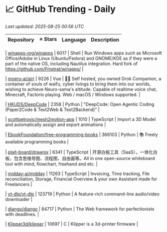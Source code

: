 # 📈 GitHub Trending - Daily

_Last updated: 2025-08-25 00:56 UTC_

| Repository | ⭐ Stars | Language | Description |
|------------|--------:|----------|-------------|

| [winapps-org/winapps](https://github.com/winapps-org/winapps) | 6017 | Shell | Run Windows apps such as Microsoft Office/Adobe in Linux (Ubuntu/Fedora) and GNOME/KDE as if they were a part of the native OS, including Nautilus integration. Hard fork of https://github.com/Fmstrat/winapps/ |

| [moeru-ai/airi](https://github.com/moeru-ai/airi) | 9226 | Vue | 💖🧸 Self hosted, you owned Grok Companion, a container of souls of waifu, cyber livings to bring them into our worlds, wishing to achieve Neuro-sama's altitude. Capable of realtime voice chat, Minecraft, Factorio playing. Web / macOS / Windows supported. |

| [HKUDS/DeepCode](https://github.com/HKUDS/DeepCode) | 2358 | Python | "DeepCode: Open Agentic Coding (Paper2Code & Text2Web & Text2Backend)" |

| [scottpetrovic/mesh2motion-app](https://github.com/scottpetrovic/mesh2motion-app) | 1010 | TypeScript | Import a 3D Model and automatically assign and export animations |

| [EbookFoundation/free-programming-books](https://github.com/EbookFoundation/free-programming-books) | 366103 | Python | 📚 Freely available programming books |

| [plait-board/drawnix](https://github.com/plait-board/drawnix) | 6341 | TypeScript | 开源白板工具（SaaS），一体化白板，包含思维导图、流程图、自由画等。All in one open-source whiteboard tool with mind, flowchart, freehand and etc. |

| [midday-ai/midday](https://github.com/midday-ai/midday) | 11263 | TypeScript | Invoicing, Time tracking, File reconciliation, Storage, Financial Overview & your own Assistant made for Freelancers |

| [yt-dlp/yt-dlp](https://github.com/yt-dlp/yt-dlp) | 123719 | Python | A feature-rich command-line audio/video downloader |

| [django/django](https://github.com/django/django) | 84717 | Python | The Web framework for perfectionists with deadlines. |

| [Klipper3d/klipper](https://github.com/Klipper3d/klipper) | 10697 | C | Klipper is a 3d-printer firmware |

